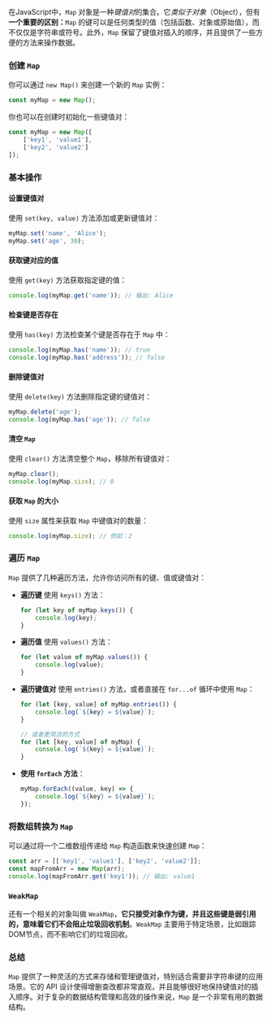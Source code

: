 在JavaScript中，`Map` 对象是一种*键值对*的集合。它*类似于对象*（Object），但有**一个重要的区别：**`Map` 的键可以是任何类型的值（包括函数、对象或原始值），而不仅仅是字符串或符号。此外，`Map` 保留了键值对插入的顺序，并且提供了一些方便的方法来操作数据。

### 创建 `Map`

你可以通过 `new Map()` 来创建一个新的 `Map` 实例：

```javascript
const myMap = new Map();
```

你也可以在创建时初始化一些键值对：

```javascript
const myMap = new Map([
    ['key1', 'value1'],
    ['key2', 'value2']
]);
```

### 基本操作

#### 设置键值对

使用 `set(key, value)` 方法添加或更新键值对：

```javascript
myMap.set('name', 'Alice');
myMap.set('age', 30);
```

#### 获取键对应的值

使用 `get(key)` 方法获取指定键的值：

```javascript
console.log(myMap.get('name')); // 输出: Alice
```

#### 检查键是否存在

使用 `has(key)` 方法检查某个键是否存在于 `Map` 中：

```javascript
console.log(myMap.has('name')); // true
console.log(myMap.has('address')); // false
```

#### 删除键值对

使用 `delete(key)` 方法删除指定键的键值对：

```javascript
myMap.delete('age');
console.log(myMap.has('age')); // false
```

#### 清空 `Map`

使用 `clear()` 方法清空整个 `Map`，移除所有键值对：

```javascript
myMap.clear();
console.log(myMap.size); // 0
```

#### 获取 `Map` 的大小

使用 `size` 属性来获取 `Map` 中键值对的数量：

```javascript
console.log(myMap.size); // 例如：2
```

### 遍历 `Map`

`Map` 提供了几种遍历方法，允许你访问所有的键、值或键值对：

- **遍历键** 使用 `keys()` 方法：
  
  ```javascript
  for (let key of myMap.keys()) {
      console.log(key);
  }
  ```

- **遍历值** 使用 `values()` 方法：
  
  ```javascript
  for (let value of myMap.values()) {
      console.log(value);
  }
  ```

- **遍历键值对** 使用 `entries()` 方法，或者直接在 `for...of` 循环中使用 `Map`：

  ```javascript
  for (let [key, value] of myMap.entries()) {
      console.log(`${key} = ${value}`);
  }

  // 或者更简洁的方式
  for (let [key, value] of myMap) {
      console.log(`${key} = ${value}`);
  }
  ```

- **使用 `forEach` 方法**：

  ```javascript
  myMap.forEach((value, key) => {
      console.log(`${key} = ${value}`);
  });
  ```

### 将数组转换为 `Map`

可以通过将一个二维数组传递给 `Map` 构造函数来快速创建 `Map`：

```javascript
const arr = [['key1', 'value1'], ['key2', 'value2']];
const mapFromArr = new Map(arr);
console.log(mapFromArr.get('key1')); // 输出: value1
```

### `WeakMap`

还有一个相关的对象叫做 `WeakMap`，**它只接受对象作为键，并且这些键是弱引用的，意味着它们不会阻止垃圾回收机制**。`WeakMap` 主要用于特定场景，比如跟踪DOM节点，而不影响它们的垃圾回收。

### 总结

`Map` 提供了一种灵活的方式来存储和管理键值对，特别适合需要非字符串键的应用场景。它的 API 设计使得增删查改都非常直观，并且能够很好地保持键值对的插入顺序。对于复杂的数据结构管理和高效的操作来说，`Map` 是一个非常有用的数据结构。